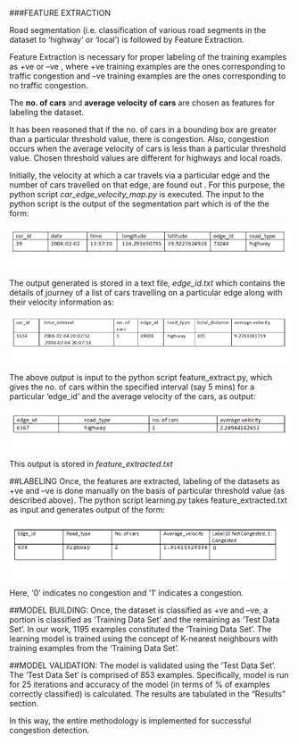 ###FEATURE EXTRACTION

Road segmentation (i.e. classification of various road segments in the dataset to ‘highway’ or ‘local’) is followed by Feature Extraction. 

   Feature Extraction is necessary for proper labeling of the training examples as +ve or –ve , where +ve training examples are the ones corresponding to traffic congestion and –ve training examples are the ones corresponding to no traffic congestion. 
   
   The **no. of cars** and **average velocity of cars** are chosen as features for labeling the dataset.
   
It has been reasoned that if the no. of cars in a bounding box are greater than a particular threshold value, there is congestion. Also, congestion occurs when the average velocity of cars is less than a particular threshold value. Chosen threshold values are different for highways and local roads. 

  Initially, the velocity at which a car travels via a particular edge and the number of cars travelled on that edge, are found out . For this purpose, the python script *car_edge_velocity_map.py* is executed. The input to the python script is the output of the segmentation part which is of the the form:<br/>

![](https://github.com/cs60050/MacTrackz/blob/master/Picture/1.PNG)

The output generated is stored in a text file, *edge_id.txt* which contains the details of journey of a list of cars travelling on a particular edge along with their velocity information as:<br/>

![](https://github.com/cs60050/MacTrackz/blob/master/Picture/2.png)

The above output is input to the python script feature_extract.py, which gives the no. of cars within the specified interval  (say 5 mins) for a particular ‘edge_id’ and the average velocity of the cars,  as output:<br/>

![](https://github.com/cs60050/MacTrackz/blob/master/Picture/3.png)

This output is stored in *feature_extracted.txt*<br/>

##LABELING
Once, the features are extracted, labeling of the datasets as +ve and –ve is done manually on the basis of particular threshold value (as described above). The python script learning.py takes feature_extracted.txt as input and generates output of the form:

![](https://github.com/cs60050/MacTrackz/blob/master/Picture/4.png)

Here, ‘0’ indicates no congestion and ‘1’ indicates a congestion.

##MODEL BUILDING:
Once, the dataset is classified as +ve and –ve, a portion is classified as ‘Training Data Set’ and the remaining as ‘Test Data Set’. 
In our work,  1195 examples constituted the ‘Training Data Set’. The learning model is trained using the concept of K-nearest neighbours with training examples from the ‘Training Data Set’. 

##MODEL VALIDATION:
The model is validated using the ‘Test Data Set’. The ‘Test Data Set’ is comprised of 853 examples. Specifically, model is run for 25 iterations and accuracy of the model (in terms of % of examples correctly classified) is calculated. The results are tabulated in the “Results” section.

In this way, the entire methodology is implemented for successful congestion detection.

